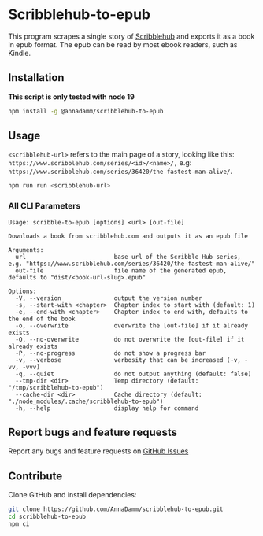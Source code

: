 # Scribblehub-to-epub
This program scrapes a single story of [Scribblehub](https://www.scribblehub.com) and exports it as a book in epub format.
The epub can be read by most ebook readers, such as Kindle.

## Installation
**This script is only tested with node 19**

```bash
npm install -g @annadamm/scribblehub-to-epub
```

## Usage
`<scribblehub-url>` refers to the main page of a story, looking like this: `https://www.scribblehub.com/series/<id>/<name>/,`
e.g: `https://www.scribblehub.com/series/36420/the-fastest-man-alive/`.

```bash
npm run run <scribblehub-url>
```

### All CLI Parameters
```
Usage: scribble-to-epub [options] <url> [out-file]

Downloads a book from scribblehub.com and outputs it as an epub file

Arguments:
  url                         base url of the Scribble Hub series, e.g. "https://www.scribblehub.com/series/36420/the-fastest-man-alive/"
  out-file                    file name of the generated epub, defaults to "dist/<book-url-slug>.epub"

Options:
  -V, --version               output the version number
  -s, --start-with <chapter>  Chapter index to start with (default: 1)
  -e, --end-with <chapter>    Chapter index to end with, defaults to the end of the book
  -o, --overwrite             overwrite the [out-file] if it already exists
  -O, --no-overwrite          do not overwrite the [out-file] if it already exists
  -P, --no-progress           do not show a progress bar
  -v, --verbose               verbosity that can be increased (-v, -vv, -vvv)
  -q, --quiet                 do not output anything (default: false)
  --tmp-dir <dir>             Temp directory (default: "/tmp/scribblehub-to-epub")
  --cache-dir <dir>           Cache directory (default: "./node_modules/.cache/scribblehub-to-epub")
  -h, --help                  display help for command
```

## Report bugs and feature requests
Report any bugs and feature requests on [GitHub Issues](https://github.com/AnnaDamm/scribblehub-to-epub/issues)

## Contribute
Clone GitHub and install dependencies:
```bash
git clone https://github.com/AnnaDamm/scribblehub-to-epub.git
cd scribblehub-to-epub
npm ci
```
